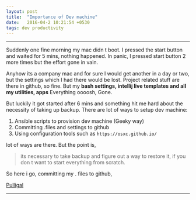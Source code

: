 ```yaml
---
layout: post
title:  "Importance of Dev machine"
date:   2016-04-2 10:21:54 +0530
tags: dev productivity
---
```


---
Suddenly one fine morning my mac didn t boot. I pressed the start button and waited for 5 mins, nothing happened. In panic, I pressed start button 2 more times but the effort gone in vain.

Anyhow its a company mac and for sure I would get another in a day or two, but the settings which I had there would be lost. Project related stuff are there in github, so fine. But my **bash settings, intellij live templates and all my utilities, apps** Everything oooosh, Gone.

But luckily it got started after 6 mins and something hit me hard about the necessity of taking up backup. There are lot of ways to setup dev machine:

1. Ansible scripts to provision dev machine (Geeky way)
2. Committing .files and settings to github
3. Using configuration tools such as `https://osxc.github.io/`

lot of ways are there. But the point is,

> its necessary to take backup and figure out a way to restore it, if you don t want to start everything from scratch.

So here i go, committing my . files to github,

[Pulligal](https://github.com/worldofprasanna/pulligal)

---
